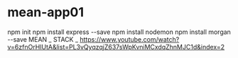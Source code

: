 # mean-app01
npm init
npm install express --save
npm install nodemon
npm install morgan --save
MEAN _ STACK _ https://www.youtube.com/watch?v=6zfnOrHIUtA&list=PL3vQyqzqjZ637sWpKvniMCxdqZhnMJC1d&index=2
